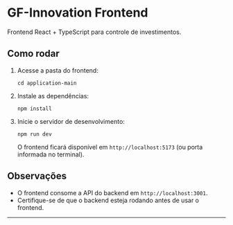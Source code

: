 # GF-Innovation Frontend

Frontend React + TypeScript para controle de investimentos.

## Como rodar

1. Acesse a pasta do frontend:
   ```
   cd application-main
   ```
2. Instale as dependências:
   ```
   npm install
   ```
3. Inicie o servidor de desenvolvimento:
   ```
   npm run dev
   ```
   O frontend ficará disponível em `http://localhost:5173` (ou porta informada no terminal).

## Observações
- O frontend consome a API do backend em `http://localhost:3001`.
- Certifique-se de que o backend esteja rodando antes de usar o frontend.

---
